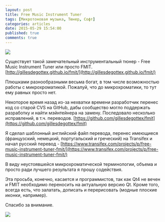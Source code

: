 ```yaml
---
layout: post
title: Free Music Instrument Tuner
tags: [Микротоновая музыка, Тюнер, Софт]
categories: articles
date: 2015-05-29 15:54:00
published: true
comments: true
---
```

![](https://pp.vk.me/c627126/v627126400/378c/ANe_azcNpe0.jpg)

Существует такой замечательный инструментальный тюнер - Free Music Instrument Tuner или просто FMIT.
[http://gillesdegottex.github.io/fmit/](http://gillesdegottex.github.io/fmit/)

Плюшками разнообразными весьма богат, в том числе возможностью работы с микрохроматикой. Пожалуй, что до микрохроматики, то тут ему равных просто нет.

Некоторое время назад из-за нехватки времени разработчик перенес код со старой CVS на GitHub, дабы сообщество могло поддержать разработку и найти мэйнтейнера на замену.
Последовало несколько исправлений, в т.ч. переводов.
[https://github.com/gillesdegottex/fmit](https://github.com/gillesdegottex/fmit)

Я сделал шаблонный английский файл перевода, перенес имеющиеся (французский, немецкий, португальский и греческий) на Transifex и начал русский перевод -
[https://www.transifex.com/projects/p/free-music-instrument-tuner-fmit/](https://www.transifex.com/projects/p/free-music-instrument-tuner-fmit/)

В виду неустоявшейся микрохроматической терминологии, объема и просто ради лучшего результата я прошу содействия.

Эта просьба, конечно, касается и программистов, так как Qt4 не вечен и FMIT необходимо переносить на актуальную версию Qt.
Кроме того, всегда есть, что залатать, дописать и перерисовать (модные плоские иконки, например).

Спасибо за внимание.

![](https://pp.vk.me/c627126/v627126400/378c/ANe_azcNpe0.jpg)
